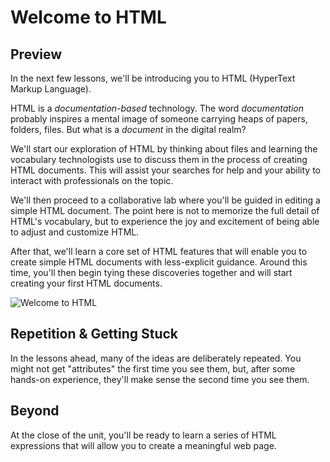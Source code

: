 # Welcome to HTML

## Preview

In the next few lessons, we'll be introducing you to HTML (HyperText
Markup Language).

HTML is a _documentation-based_ technology. The word _documentation_ probably
inspires a mental image of someone carrying heaps of papers, folders, files.
But what is a _document_ in the digital realm?

We'll start our exploration of HTML by thinking about files and learning the
vocabulary technologists use to discuss them in the process of creating HTML
documents. This will assist your searches for help and your ability to interact
with professionals on the topic.

We'll then proceed to a collaborative lab where you'll be guided in editing a
simple HTML document. The point here is not to memorize the full detail of
HTML's vocabulary, but to experience the joy and excitement of being able to
adjust and customize HTML.

After that, we'll learn a core set of HTML features that will enable you to create
simple HTML documents with less-explicit guidance. Around this time, you'll then
begin tying these discoveries together and will start creating your first
HTML documents.

![Welcome to HTML](https://curriculum-content.s3.amazonaws.com/html-basics/welcome-to-html/Image_48_HTMLBannerGraphic.png)

## Repetition &amp; Getting Stuck

In the lessons ahead, many of the ideas are deliberately repeated. You might not 
get "attributes" the first time you see them, but, after some hands-on experience,
they'll make sense the second time you see them.

## Beyond

At the close of the unit, you'll be ready to learn a series of HTML expressions
that will allow you to create a meaningful web page. 
